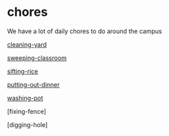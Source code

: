 # chores
We have a lot of daily chores to do around the campus


[cleaning-yard](https://github.com/onja-madagascar/chores/blob/master/cleaning-yard.md)

[sweeping-classroom](https://github.com/onja-madagascar/chores/blob/master/sweeping-classroom.md)

[sifting-rice](https://github.com/onja-madagascar/chores/blob/master/sifting-rice.md)

[putting-out-dinner](https://github.com/onja-madagascar/chores/blob/master/putting-out-dinner.md)

[washing-pot](https://github.com/onja-madagascar/chores/blob/master/washing-pot)

[fixing-fence]

[digging-hole]
